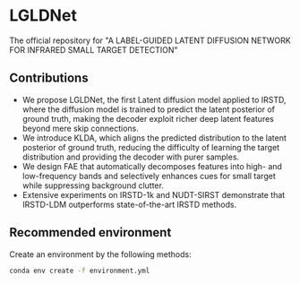 # LGLDNet
The official repository for "A LABEL-GUIDED LATENT DIFFUSION NETWORK FOR INFRARED SMALL TARGET DETECTION"
## Contributions
- We propose LGLDNet, the first Latent diffusion model applied to IRSTD, where the diffusion model is trained to predict the latent posterior of ground truth, making the decoder exploit richer deep latent features beyond mere skip connections.
- We introduce KLDA, which aligns the predicted distribution to the latent posterior of ground truth, reducing the difficulty of learning the target distribution and providing the decoder with purer samples.
- We design FAE that automatically decomposes features into high- and low-frequency bands and selectively enhances cues for small target while suppressing background clutter.
- Extensive experiments on IRSTD-1k and NUDT-SIRST demonstrate that IRSTD-LDM outperforms state-of-the-art IRSTD methods.
## Recommended environment
Create an environment by the following methods:
```bash
conda env create -f environment.yml
```
